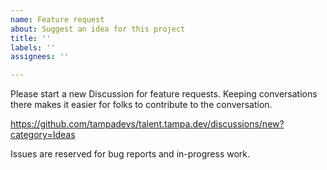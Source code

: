 ```yaml
---
name: Feature request
about: Suggest an idea for this project
title: ''
labels: ''
assignees: ''

---
```


Please start a new Discussion for feature requests. Keeping conversations there makes it easier for folks to contribute to the conversation.

https://github.com/tampadevs/talent.tampa.dev/discussions/new?category=Ideas

Issues are reserved for bug reports and in-progress work.
